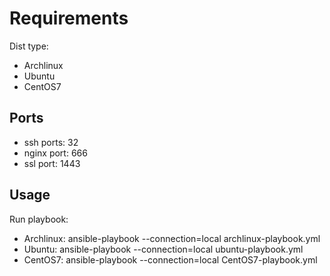 # Requirements
Dist type: 
- Archlinux
- Ubuntu
- CentOS7

## Ports
- ssh ports: 32
- nginx port: 666
- ssl port: 1443

## Usage
Run playbook:
- Archlinux:  ansible-playbook --connection=local archlinux-playbook.yml
- Ubuntu:     ansible-playbook --connection=local ubuntu-playbook.yml
- CentOS7:    ansible-playbook --connection=local CentOS7-playbook.yml
